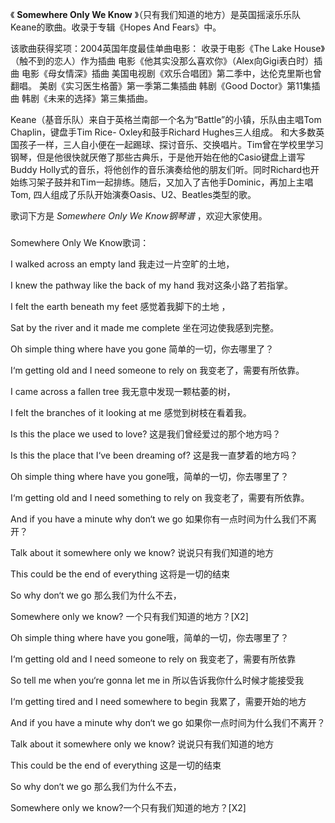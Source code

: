 

《 **Somewhere Only We Know** 》（只有我们知道的地方）是英国摇滚乐乐队Keane的歌曲。收录于专辑《Hopes And
Fears》中。

  

该歌曲获得奖项：2004英国年度最佳单曲电影： 收录于电影《The Lake House》（触不到的恋人）作为插曲
电影《他其实没那么喜欢你》（Alex向Gigi表白时）插曲 电影《母女情深》插曲 美国电视剧《欢乐合唱团》第二季中，达伦克里斯也曾翻唱。
美剧《实习医生格蕾》第一季第二集插曲 韩剧《Good Doctor》第11集插曲 韩剧《未来的选择》第三集插曲。

  

Keane（基音乐队）来自于英格兰南部一个名为“Battle”的小镇，乐队由主唱Tom Chaplin，键盘手Tim Rice-
Oxley和鼓手Richard Hughes三人组成。
和大多数英国孩子一样，三人自小便在一起踢球、探讨音乐、交换唱片。Tim曾在学校里学习钢琴，但是他很快就厌倦了那些古典乐，于是他开始在他的Casio键盘上谱写Buddy
Holly式的音乐，将他创作的音乐演奏给他的朋友们听。同时Richard也开始练习架子鼓并和Tim一起排练。随后，又加入了吉他手Dominic，再加上主唱Tom,
四人组成了乐队开始演奏Oasis、U2、Beatles类型的歌。

  

歌词下方是 _Somewhere Only We Know钢琴谱_ ，欢迎大家使用。

###  
Somewhere Only We Know歌词：

  

I walked across an empty land 我走过一片空旷的土地，

I knew the pathway like the back of my hand 我对这条小路了若指掌。

I felt the earth beneath my feet 感觉着我脚下的土地 ，

Sat by the river and it made me complete 坐在河边使我感到完整。

Oh simple thing where have you gone 简单的一切，你去哪里了？

I‘m getting old and I need someone to rely on 我变老了，需要有所依靠。

I came across a fallen tree 我无意中发现一颗枯萎的树，

I felt the branches of it looking at me 感觉到树枝在看着我。

Is this the place we used to love? 这是我们曾经爱过的那个地方吗？

Is this the place that I‘ve been dreaming of? 这是我一直梦着的地方吗？

Oh simple thing where have you gone哦，简单的一切，你去哪里了？

I‘m getting old and I need something to rely on 我变老了，需要有所依靠。

And if you have a minute why don‘t we go 如果你有一点时间为什么我们不离开？

Talk about it somewhere only we know? 说说只有我们知道的地方

This could be the end of everything 这将是一切的结束

So why don‘t we go 那么我们为什么不去，

Somewhere only we know? 一个只有我们知道的地方？[X2]

Oh simple thing where have you gone哦，简单的一切，你去哪里了？

I‘m getting old and I need someone to rely on 我变老了，需要有所依靠

So tell me when you‘re gonna let me in 所以告诉我你什么时候才能接受我

I‘m getting tired and I need somewhere to begin 我累了，需要开始的地方

And if you have a minute why don‘t we go 如果你一点时间为什么我们不离开？

Talk about it somewhere only we know? 说说只有我们知道的地方

This could be the end of everything 这是一切的结束

So why don‘t we go 那么我们为什么不去，

Somewhere only we know?一个只有我们知道的地方？[X2]

  
  

